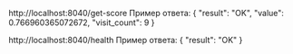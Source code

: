 
http://localhost:8040/get-score
Пример ответа:
{
  "result": "OK",
  "value": 0.766960365072672,
  "visit_count": 9
}




http://localhost:8040/health
Пример ответа:
{
  "result": "OK"
}



